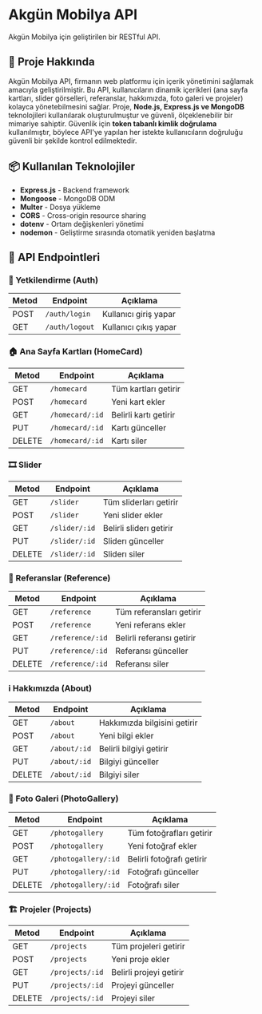 # Akgün Mobilya API

Akgün Mobilya için geliştirilen bir RESTful API.

## 🚀 Proje Hakkında

Akgün Mobilya API, firmanın web platformu için içerik yönetimini sağlamak amacıyla geliştirilmiştir. Bu API, kullanıcıların dinamik içerikleri (ana sayfa kartları, slider görselleri, referanslar, hakkımızda, foto galeri ve projeler) kolayca yönetebilmesini sağlar. Proje, **Node.js, Express.js ve MongoDB** teknolojileri kullanılarak oluşturulmuştur ve güvenli, ölçeklenebilir bir mimariye sahiptir. Güvenlik için **token tabanlı kimlik doğrulama** kullanılmıştır, böylece API'ye yapılan her istekte kullanıcıların doğruluğu güvenli bir şekilde kontrol edilmektedir.

## 📦 Kullanılan Teknolojiler

- **Express.js** - Backend framework
- **Mongoose** - MongoDB ODM
- **Multer** - Dosya yükleme
- **CORS** - Cross-origin resource sharing
- **dotenv** - Ortam değişkenleri yönetimi
- **nodemon** - Geliştirme sırasında otomatik yeniden başlatma

## 📌 API Endpointleri

### 🔐 Yetkilendirme (Auth)

| Metod | Endpoint       | Açıklama              |
| ----- | -------------- | --------------------- |
| POST  | `/auth/login`  | Kullanıcı giriş yapar |
| GET   | `/auth/logout` | Kullanıcı çıkış yapar |

### 🏠 Ana Sayfa Kartları (HomeCard)

| Metod  | Endpoint        | Açıklama              |
| ------ | --------------- | --------------------- |
| GET    | `/homecard`     | Tüm kartları getirir  |
| POST   | `/homecard`     | Yeni kart ekler       |
| GET    | `/homecard/:id` | Belirli kartı getirir |
| PUT    | `/homecard/:id` | Kartı günceller       |
| DELETE | `/homecard/:id` | Kartı siler           |

### 🎞️ Slider

| Metod  | Endpoint      | Açıklama                |
| ------ | ------------- | ----------------------- |
| GET    | `/slider`     | Tüm sliderları getirir  |
| POST   | `/slider`     | Yeni slider ekler       |
| GET    | `/slider/:id` | Belirli sliderı getirir |
| PUT    | `/slider/:id` | Sliderı günceller       |
| DELETE | `/slider/:id` | Sliderı siler           |

### 🏢 Referanslar (Reference)

| Metod  | Endpoint         | Açıklama                  |
| ------ | ---------------- | ------------------------- |
| GET    | `/reference`     | Tüm referansları getirir  |
| POST   | `/reference`     | Yeni referans ekler       |
| GET    | `/reference/:id` | Belirli referansı getirir |
| PUT    | `/reference/:id` | Referansı günceller       |
| DELETE | `/reference/:id` | Referansı siler           |

### ℹ️ Hakkımızda (About)

| Metod  | Endpoint     | Açıklama                     |
| ------ | ------------ | ---------------------------- |
| GET    | `/about`     | Hakkımızda bilgisini getirir |
| POST   | `/about`     | Yeni bilgi ekler             |
| GET    | `/about/:id` | Belirli bilgiyi getirir      |
| PUT    | `/about/:id` | Bilgiyi günceller            |
| DELETE | `/about/:id` | Bilgiyi siler                |

### 📸 Foto Galeri (PhotoGallery)

| Metod  | Endpoint            | Açıklama                  |
| ------ | ------------------- | ------------------------- |
| GET    | `/photogallery`     | Tüm fotoğrafları getirir  |
| POST   | `/photogallery`     | Yeni fotoğraf ekler       |
| GET    | `/photogallery/:id` | Belirli fotoğrafı getirir |
| PUT    | `/photogallery/:id` | Fotoğrafı günceller       |
| DELETE | `/photogallery/:id` | Fotoğrafı siler           |

### 🏗️ Projeler (Projects)

| Metod  | Endpoint        | Açıklama                |
| ------ | --------------- | ----------------------- |
| GET    | `/projects`     | Tüm projeleri getirir   |
| POST   | `/projects`     | Yeni proje ekler        |
| GET    | `/projects/:id` | Belirli projeyi getirir |
| PUT    | `/projects/:id` | Projeyi günceller       |
| DELETE | `/projects/:id` | Projeyi siler           |
